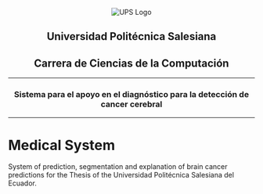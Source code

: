 <div align="center">

![UPS Logo](https://upload.wikimedia.org/wikipedia/commons/thumb/b/b0/Logo_Universidad_Polit%C3%A9cnica_Salesiana_del_Ecuador.png/640px-Logo_Universidad_Polit%C3%A9cnica_Salesiana_del_Ecuador.png)

## Universidad Politécnica Salesiana  
## Carrera de Ciencias de la Computación  
---
### **Sistema para el apoyo en el diagnóstico para la detección de cancer cerebral**  
</div>

---

# Medical System

System of prediction, segmentation and explanation of brain cancer predictions for the Thesis of the Universidad Politécnica Salesiana del Ecuador.
